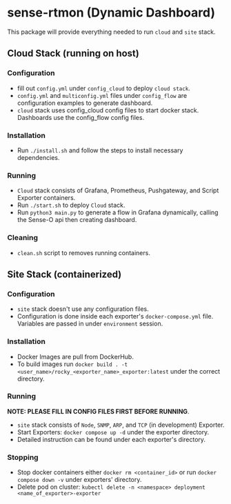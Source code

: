 # sense-rtmon (Dynamic Dashboard)
This package will provide everything needed to run `cloud` and `site` stack.

## Cloud Stack (running on host)

### Configuration
- fill out `config.yml` under `config_cloud` to deploy `cloud stack`.
- `config.yml` and `multiconfig.yml` files under `config_flow` are configuration examples to generate dashboard. 
- `cloud` stack uses config_cloud config files to start docker stack. Dashboards use the config_flow config files.

### Installation
- Run `./install.sh` and follow the steps to install necessary dependencies. 

### Running
- `Cloud` stack consists of Grafana, Prometheus, Pushgateway, and Script Exporter containers. 
- Run `./start.sh` to deploy `Cloud` stack.
- Run `python3 main.py` to generate a flow in Grafana dynamically, calling the Sense-O api then creating dashboard.

### Cleaning
- `clean.sh` script to removes running containers.

## Site Stack (containerized)

### Configuration
- `site` stack doesn't use any configuration files.
- Configuration is done inside each exporter's `docker-compose.yml` file. Variables are passed in under `environment` session. 

### Installation
- Docker Images are pull from DockerHub.
- To build images run `docker build . -t <user_name>/rocky_<exporter_name>_exporter:latest` under the correct directory. 

### Running
**NOTE: PLEASE FILL IN CONFIG FILES FIRST BEFORE RUNNING**. 
- `site` stack consists of `Node`, `SNMP`, `ARP`, and `TCP` (in development) Exporter.
- Start Exporters: `docker compose up -d` under the exporter directory.
- Detailed instruction can be found under each exporter's directory.

### Stopping
- Stop docker containers either `docker rm <container_id>` or run `docker compose down -v` under exporters' directory.
- Delete pod on cluster: `kubectl delete -n <namespace> deployment <name_of_exporter>-exporter`
